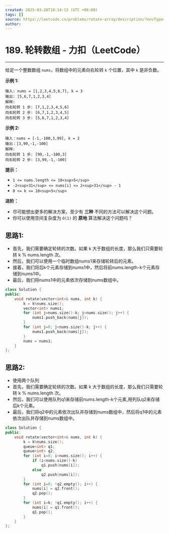 ```yaml
---
created: 2025-03-20T10:14:13 (UTC +08:00)
tags: []
source: https://leetcode.cn/problems/rotate-array/description/?envType=study-plan-v2&envId=top-interview-150
author: 
---
```


# 189. 轮转数组 - 力扣（LeetCode）


---
给定一个整数数组 `nums`，将数组中的元素向右轮转 `k` 个位置，其中 `k` 是非负数。

**示例 1:**

```
输入: nums = [1,2,3,4,5,6,7], k = 3
输出: [5,6,7,1,2,3,4]
解释:
向右轮转 1 步: [7,1,2,3,4,5,6]
向右轮转 2 步: [6,7,1,2,3,4,5]
向右轮转 3 步: [5,6,7,1,2,3,4]
```

**示例 2:**

```
输入：nums = [-1,-100,3,99], k = 2
输出：[3,99,-1,-100]
解释: 
向右轮转 1 步: [99,-1,-100,3]
向右轮转 2 步: [3,99,-1,-100]
```

**提示：**

-   `1 <= nums.length <= 10<sup>5</sup>`
-   `-2<sup>31</sup> <= nums[i] <= 2<sup>31</sup> - 1`
-   `0 <= k <= 10<sup>5</sup>`

**进阶：**

-   尽可能想出更多的解决方案，至少有 **三种** 不同的方法可以解决这个问题。
-   你可以使用空间复杂度为 `O(1)` 的 **原地** 算法解决这个问题吗？

## 思路1:
- 首先，我们需要确定轮转的次数。如果 k 大于数组的长度，那么我们只需要轮转 k % nums.length 次。
- 然后，我们可以使用一个临时数组nums1来存储轮转后的元素。
- 接着，我们将后k个元素存储到nums1中，然后将前nums.length-k个元素存储到nums1中。
- 最后，我们将nums1中的元素依次存储到nums数组中。
```cpp
class Solution {
public:
    void rotate(vector<int>& nums, int k) {
        k = k%nums.size();
        vector<int> nums1;
        for (int j=nums.size()-k; j<nums.size(); j++) {
            nums1.push_back(nums[j]);
        }
        for (int j=0; j<nums.size()-k; j++) {
            nums1.push_back(nums[j]);
        }
        nums = nums1;
    }
};
```

## 思路2:
- 使用两个队列
- 首先，我们需要确定轮转的次数。如果 k 大于数组的长度，那么我们只需要轮转 k % nums.length 次。
- 然后，我们可以使用队列q1来存储前nums.length-k个元素,用列队q2来存储后k个元素。
- 最后，我们将q2中的元素依次出队并存储到nums数组中，然后将q1中的元素依次出队并存储到nums数组中。
```cpp
class Solution {
public:
    void rotate(vector<int>& nums, int k) {
        k = k%nums.size();
        queue<int> q1;
        queue<int> q2;
        for (int i=0; i<nums.size(); i++) {
            if (i<nums.size()-k)
                q1.push(nums[i]);
            else
                q2.push(nums[i]);
        }
        for (int i=0; !q2.empty(); i++) {
            nums[i] = q2.front();
            q2.pop();
        }
        for (int i=k; !q1.empty(); i++) {
            nums[i] = q1.front();
            q1.pop();
        }
    }
};
```
